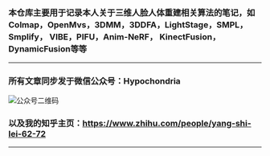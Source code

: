 ### 本仓库主要用于记录本人关于三维人脸人体重建相关算法的笔记，如Colmap，OpenMvs，3DMM，3DDFA，LightStage，SMPL， Smplify， VIBE，PIFU，Anim-NeRF， KinectFusion， DynamicFusion等等
____
### 所有文章同步发于微信公众号：Hypochondria 
![公众号二维码](https://github.com/user-attachments/assets/2f8e41fb-e990-4fef-825a-d1b86fba7c3f)

### 以及我的知乎主页：https://www.zhihu.com/people/yang-shi-lei-62-72
---

